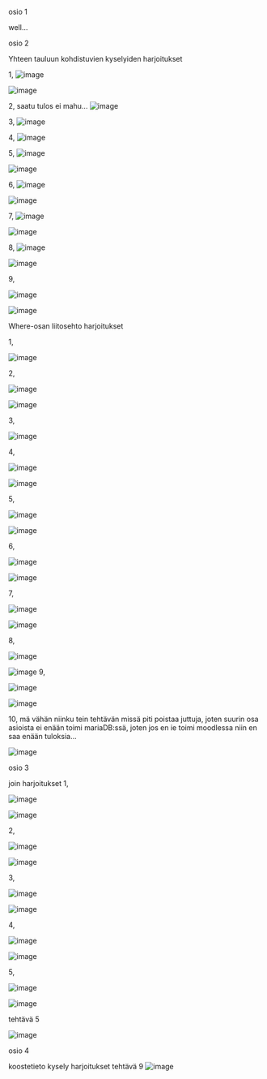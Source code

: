 osio 1

well... 

osio 2 

Yhteen tauluun kohdistuvien kyselyiden harjoitukset

1, 
![image](https://github.com/user-attachments/assets/a69a618b-069a-4e3e-aadb-ac1275cf199a)

![image](https://github.com/user-attachments/assets/1797af8e-cbaf-4006-8d3d-9dfde0ecdf2d)

2, saatu tulos ei mahu...
![image](https://github.com/user-attachments/assets/fe9ca5d8-9ae0-4ead-8ed9-4e2039c47ca9)

3, 
![image](https://github.com/user-attachments/assets/69de598d-ab92-40bc-bb74-038b37b7d38c)

4, 
![image](https://github.com/user-attachments/assets/907211ab-e102-4928-bcc7-a221d69b644b)

5, 
![image](https://github.com/user-attachments/assets/9d873d26-ffc8-42c7-85a4-0c789f11e379)

![image](https://github.com/user-attachments/assets/50905546-fcd7-4ffc-adb0-120933bc52a3)

6, 
![image](https://github.com/user-attachments/assets/2ef6babd-a2db-4a01-b508-d282fe1f95ff)

![image](https://github.com/user-attachments/assets/b1b68eb2-5928-46f1-bd96-cebb8adf05d7)

7, 
![image](https://github.com/user-attachments/assets/c2cc45d8-c6d6-47e7-aac5-18f7ab843103)

![image](https://github.com/user-attachments/assets/66b79e1a-bd85-4e2e-8f71-56314d64f69d)

8, 
![image](https://github.com/user-attachments/assets/c4294db4-bf1e-4603-b7b3-f99c41f05b44)

![image](https://github.com/user-attachments/assets/e8197ef6-b4d6-4ec9-9101-244926e3c7b6)

9, 

![image](https://github.com/user-attachments/assets/f1257ad4-4c7c-4f90-b51e-e958a93b3eb5)

![image](https://github.com/user-attachments/assets/babdc56d-53f3-43bc-b9c4-e738ff3783f6)

Where-osan liitosehto harjoitukset

1, 

![image](https://github.com/user-attachments/assets/16b84c48-1dec-43f1-b721-7e4366208942)

2, 

![image](https://github.com/user-attachments/assets/b20cc58f-6d9d-4d26-b1fe-b61aefdeca4b)

![image](https://github.com/user-attachments/assets/6afeab6d-b0ca-4bf7-8daa-40b131766ab9)

3, 

![image](https://github.com/user-attachments/assets/90a27b89-d131-49a3-8da4-021bad1e5519)

4, 

![image](https://github.com/user-attachments/assets/7bc8d131-f210-4aa5-b611-694c55bde59e)

![image](https://github.com/user-attachments/assets/eddcc224-74e9-4b64-99a1-56990a6245ee)

5, 

![image](https://github.com/user-attachments/assets/240d7178-05dd-435f-b61d-203cf443ac89)

![image](https://github.com/user-attachments/assets/be8dc8d4-9146-4985-a521-13e5006b51c4)

6, 

![image](https://github.com/user-attachments/assets/3f4ec08f-d582-492e-a9ae-e6b7a1a34967)

![image](https://github.com/user-attachments/assets/15901f49-a534-4ecf-b92f-fe3483107767)

7, 

![image](https://github.com/user-attachments/assets/153017ae-7666-4b13-b98c-60e08b0e1381)

![image](https://github.com/user-attachments/assets/835b8713-ef0e-4df2-a64c-c58f8732b809)

8, 

![image](https://github.com/user-attachments/assets/999d1929-ddca-4a4a-af9d-a63a73994547)

![image](https://github.com/user-attachments/assets/a7e761ab-70c9-4565-b931-4efcdafb591a)
9, 

![image](https://github.com/user-attachments/assets/6be93e26-a158-4a46-a789-c09234939c94)

![image](https://github.com/user-attachments/assets/bee013e1-05a1-4a07-a1ec-08f5abd713a5)

10, mä vähän niinku tein tehtävän missä piti poistaa juttuja, joten suurin osa asioista ei enään toimi mariaDB:ssä, joten jos en ie toimi moodlessa niin en saa enään tuloksia...

![image](https://github.com/user-attachments/assets/9e751ddc-92f4-4ddf-a5bc-69be88fe6d1a)

osio 3

join harjoitukset
1, 

![image](https://github.com/user-attachments/assets/03c3b261-c4d9-4c3e-aae1-9e2641c3027c)

![image](https://github.com/user-attachments/assets/fa44e605-c3bf-4129-9dac-000322336e29)

2, 

![image](https://github.com/user-attachments/assets/11c06200-a7b9-4cc3-9bde-2dbadf801508)

![image](https://github.com/user-attachments/assets/fa814549-2a10-4530-8fce-30c40728cd31)

3, 

![image](https://github.com/user-attachments/assets/9eebc91f-af91-434c-a40b-93fd348899f6)

![image](https://github.com/user-attachments/assets/91868697-2144-4d89-93ff-35dd22cc98ce)

4, 

![image](https://github.com/user-attachments/assets/ee14fd27-0ff9-410e-9f19-a19ea92a83d6)

![image](https://github.com/user-attachments/assets/a47685d2-4d9e-4f26-b9e5-f0b9b8bc1d25)

5, 

![image](https://github.com/user-attachments/assets/da01d8ef-db79-4a88-b1f5-32df7e9d4d4c)

![image](https://github.com/user-attachments/assets/40e04527-5bdb-4a32-bf7e-682a111d05d4)


tehtävä 5

![image](https://github.com/user-attachments/assets/046aa0d4-b3ba-46b6-95e1-c0f4aa47330d)


osio 4

koostetieto kysely harjoitukset
tehtävä 9
![image](https://github.com/user-attachments/assets/276902bc-30e0-4591-8eae-38d7f830a838)
